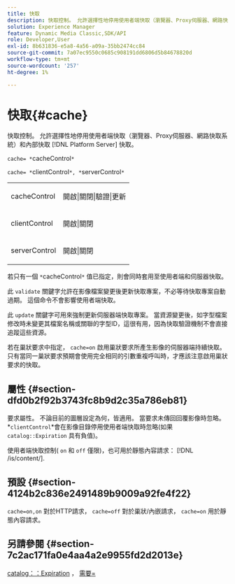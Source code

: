 ```yaml
---
title: 快取
description: 快取控制。 允許選擇性地停用使用者端快取（瀏覽器、Proxy伺服器、網路快取系統）和內部快取 [!DNL Platform Server] 快取。
solution: Experience Manager
feature: Dynamic Media Classic,SDK/API
role: Developer,User
exl-id: 8b631836-e5a8-4a56-a09a-35bb2474cc84
source-git-commit: 7a07ec9550c0685c908191dd6806d5b84678820d
workflow-type: tm+mt
source-wordcount: '257'
ht-degree: 1%

---
```


# 快取{#cache}

快取控制。 允許選擇性地停用使用者端快取（瀏覽器、Proxy伺服器、網路快取系統）和內部快取 [!DNL Platform Server] 快取。

`cache= *`cacheControl`*`

`cache= *`clientControl`*, *`serverControl`*`

<table id="simpletable_70ACECAEA02F400C83B598FA13F1D00B"> 
 <tr class="strow"> 
  <td class="stentry"> <p><span class="codeph"> <span class="varname"> cacheControl</span></span> </p> </td> 
  <td class="stentry"> <p><span class="codeph"> 開啟|關閉|驗證|更新</span> </p> </td> 
 </tr> 
 <tr class="strow"> 
  <td class="stentry"> <p><span class="codeph"> <span class="varname"> clientControl</span></span> </p></td> 
  <td class="stentry"> <p><span class="codeph"> 開啟|關閉</span> </p></td> 
 </tr> 
 <tr class="strow"> 
  <td class="stentry"> <p><span class="codeph"> <span class="varname"> serverControl</span></span> </p></td> 
  <td class="stentry"> <p><span class="codeph"> 開啟|關閉</span> </p></td> 
 </tr> 
</table>

若只有一個 `*`cacheControl`*` 值已指定，則會同時套用至使用者端和伺服器快取。

此 `validate` 關鍵字允許在影像檔案變更後更新快取專案，不必等待快取專案自動過期。 這個命令不會影響使用者端快取。

此 `update` 關鍵字可用來強制更新伺服器端快取專案。 當資源變更後，如字型檔案修改時未變更其檔案名稱或關聯的字型ID，這很有用，因為快取驗證機制不會直接追蹤這些資源。

若在巢狀要求中指定， `cache=on` 啟用巢狀要求所產生影像的伺服器端持續快取。 只有當同一巢狀要求預期會使用完全相同的引數重複呼叫時，才應該注意啟用巢狀要求的快取。

## 屬性 {#section-dfd0b2f92b3743fc8b9d2c35a786eb81}

要求屬性。 不論目前的圖層設定為何，皆適用。 當要求未傳回回覆影像時忽略。 *`clientControl`*會在影像目錄停用使用者端快取時忽略(如果 `catalog::Expiration` 具有負值)。

使用者端快取控制( `on` 和 `off` 僅限)，也可用於靜態內容請求： [!DNL /is/content/].

## 預設 {#section-4124b2c836e2491489b9009a92fe4f22}

`cache=on,on` 對於HTTP請求， `cache=off` 對於巢狀/內嵌請求， `cache=on` 用於靜態內容請求。

## 另請參閱 {#section-7c2ac171fa0e4aa4a2e9955fd2d2013e}

[catalog：：Expiration](../../../../../is-api/image-catalog/image-serving-api-ref/c-image-catalog-reference/c-image-svg-data-reference/c-image-data-reference/r-expiration-cat.md#reference-a7afd668ecbb4d2da65d86259aa6a28a) ， [需要=](../../../../../is-api/http-ref/image-serving-api-ref/c-http-protocol-reference/c-command-reference/r-req/r-req.md#reference-907cdb4a97034db7ad94695f25552e76)
